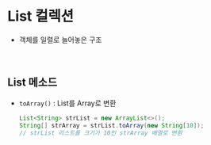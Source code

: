 # List 컬렉션
- 객체를 일렬로 늘어놓은 구조

<br>

## List 메소드
- ```toArray()``` : List를 Array로 변환
    ```java
    List<String> strList = new ArrayList<>();
    String[] strArray = strList.toArray(new String[10]);
    // strList 리스트를 크기가 10인 strArray 배열로 변환
    ```